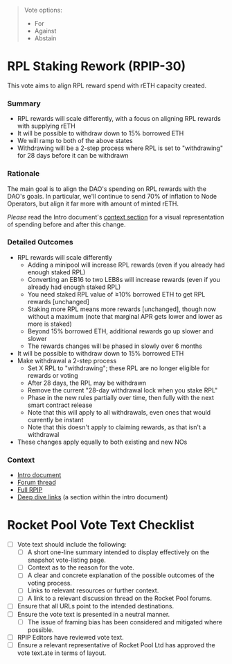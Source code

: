 > Vote options:
> - For
> - Against
> - Abstain

# RPL Staking Rework (RPIP-30)

This vote aims to align RPL reward spend with rETH capacity created.

### Summary
- RPL rewards will scale differently, with a focus on aligning RPL rewards with supplying rETH
- It will be possible to withdraw down to 15% borrowed ETH
- We will ramp to both of the above states
- Withdrawing will be a 2-step process where RPL is set to "withdrawing" for 28 days before it can
  be withdrawn

### Rationale
The main goal is to align the DAO's spending on RPL rewards with the DAO's goals. In particular, we'll continue to send 70% of inflation to Node Operators, but align it far more with amount of minted rETH.

_Please_ read the Intro document's [context section](https://github.com/Valdorff/rp-thoughts/tree/main/rpl_staking) for a visual representation of spending before and after this change. 

### Detailed Outcomes
- RPL rewards will scale differently
  - Adding a minipool will increase RPL rewards (even if you already had enough staked RPL)
  - Converting an EB16 to two LEB8s will increase rewards (even if you already had enough staked RPL)
  - You need staked RPL value of ≥10% borrowed ETH to get RPL rewards [unchanged]
  - Staking more RPL means more rewards [unchanged], though now without a maximum (note that marginal APR gets lower and lower as more is staked)
  - Beyond 15% borrowed ETH, additional rewards go up slower and slower
  - The rewards changes will be phased in slowly over 6 months
- It will be possible to withdraw down to 15% borrowed ETH
- Make withdrawal a 2-step process
  - Set X RPL to "withdrawing"; these RPL are no longer eligible for rewards or voting 
  - After 28 days, the RPL may be withdrawn
  - Remove the current "28-day withdrawal lock when you stake RPL" 
  - Phase in the new rules partially over time, then fully with the next smart contract release
  - Note that this will apply to all withdrawals, even ones that would currently be instant
  - Note that this doesn't apply to claiming rewards, as that isn't a withdrawal
- These changes apply equally to both existing and new NOs

### Context
- [Intro document](https://github.com/Valdorff/rp-thoughts/tree/main/rpl_staking) 
- [Forum thread](https://dao.rocketpool.net/t/rpl-staking-rework-proposal/2090)
- [Full RPIP](https://github.com/rocket-pool/RPIPs/blob/main/RPIPs/RPIP-30.md)
- [Deep dive links](https://github.com/Valdorff/rp-thoughts/tree/main/rpl_staking#what-else-has-been-looked-at-around-this-proposal) (a section within the intro document)

# Rocket Pool Vote Text Checklist
- [ ] Vote text should include the following:
  - [ ] A short one-line summary intended to display effectively on the snapshot vote-listing page.
  - [ ] Context as to the reason for the vote.
  - [ ] A clear and concrete explanation of the possible outcomes of the voting process.
  - [ ] Links to relevant resources or further context.
  - [ ] A link to a relevant discussion thread on the Rocket Pool forums.
- [ ] Ensure that all URLs point to the intended destinations.
- [ ] Ensure the vote text is presented in a neutral manner.
  - [ ] The issue of framing bias has been considered and mitigated where possible.
- [ ] RPIP Editors have reviewed vote text.
- [ ] Ensure a relevant representative of Rocket Pool Ltd has approved the vote text.ate in terms of layout.